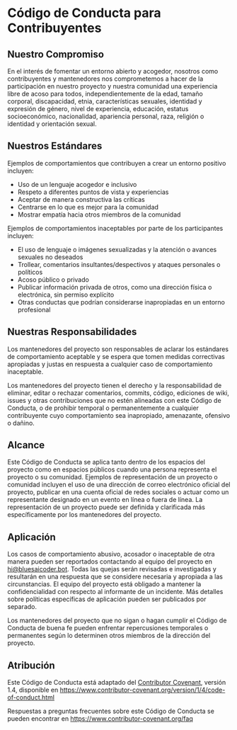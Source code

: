 # Código de Conducta para Contribuyentes

## Nuestro Compromiso

En el interés de fomentar un entorno abierto y acogedor, nosotros como
contribuyentes y mantenedores nos comprometemos a hacer de la participación en nuestro proyecto y
nuestra comunidad una experiencia libre de acoso para todos, independientemente de la edad, tamaño corporal,
discapacidad, etnia, características sexuales, identidad y expresión de género,
nivel de experiencia, educación, estatus socioeconómico, nacionalidad, apariencia personal,
raza, religión o identidad y orientación sexual.

## Nuestros Estándares

Ejemplos de comportamientos que contribuyen a crear un entorno positivo incluyen:

-   Uso de un lenguaje acogedor e inclusivo
-   Respeto a diferentes puntos de vista y experiencias
-   Aceptar de manera constructiva las críticas
-   Centrarse en lo que es mejor para la comunidad
-   Mostrar empatía hacia otros miembros de la comunidad

Ejemplos de comportamientos inaceptables por parte de los participantes incluyen:

-   El uso de lenguaje o imágenes sexualizadas y la atención o avances sexuales no deseados
-   Trollear, comentarios insultantes/despectivos y ataques personales o políticos
-   Acoso público o privado
-   Publicar información privada de otros, como una dirección física o electrónica,
    sin permiso explícito
-   Otras conductas que podrían considerarse inapropiadas en un entorno profesional

## Nuestras Responsabilidades

Los mantenedores del proyecto son responsables de aclarar los estándares de comportamiento aceptable
y se espera que tomen medidas correctivas apropiadas y justas en respuesta a cualquier
caso de comportamiento inaceptable.

Los mantenedores del proyecto tienen el derecho y la responsabilidad de eliminar, editar o rechazar
comentarios, commits, código, ediciones de wiki, issues y otras contribuciones que no estén alineadas con este Código de Conducta, o de prohibir temporal o permanentemente a cualquier contribuyente cuyo comportamiento sea inapropiado,
amenazante, ofensivo o dañino.

## Alcance

Este Código de Conducta se aplica tanto dentro de los espacios del proyecto como en espacios públicos
cuando una persona representa el proyecto o su comunidad. Ejemplos de
representación de un proyecto o comunidad incluyen el uso de una dirección de correo electrónico oficial del proyecto,
publicar en una cuenta oficial de redes sociales o actuar como un representante designado
en un evento en línea o fuera de línea. La representación de un proyecto puede
ser definida y clarificada más específicamente por los mantenedores del proyecto.

## Aplicación

Los casos de comportamiento abusivo, acosador o inaceptable de otra manera pueden
ser reportados contactando al equipo del proyecto en hi@bluesaicoder.bot. Todas las quejas
serán revisadas e investigadas y resultarán en una respuesta que
se considere necesaria y apropiada a las circunstancias. El equipo del proyecto está
obligado a mantener la confidencialidad con respecto al informante de un incidente.
Más detalles sobre políticas específicas de aplicación pueden ser publicados por separado.

Los mantenedores del proyecto que no sigan o hagan cumplir el Código de Conducta de buena
fe pueden enfrentar repercusiones temporales o permanentes según lo determinen otros
miembros de la dirección del proyecto.

## Atribución

Este Código de Conducta está adaptado del [Contributor Covenant][homepage], versión 1.4,
disponible en https://www.contributor-covenant.org/version/1/4/code-of-conduct.html

[homepage]: https://www.contributor-covenant.org

Respuestas a preguntas frecuentes sobre este Código de Conducta se pueden encontrar en
https://www.contributor-covenant.org/faq
